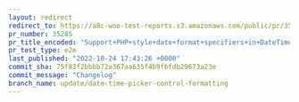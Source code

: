 ```yaml
---
layout: redirect
redirect_to: https://a8c-woo-test-reports.s3.amazonaws.com/public/pr/35285/e2e/index.html
pr_number: 35285
pr_title_encoded: "Support+PHP+style+date+format+specifiers+in+DateTimePickerControl"
pr_test_type: e2e
last_published: "2022-10-24 17:43:26 +0000"
commit_sha: 75f83f2bbbb72a367aa635f4b9fbfdb29673a23e
commit_message: "Changelog"
branch_name: update/date-time-picker-control-formatting
---
```

